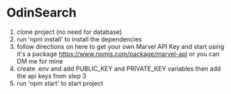 # OdinSearch

1) clone project (no need for database)
2) run 'npm install' to install the dependencies
3) follow directions on here to get your own Marvel API Key and start using it's a package https://www.npmjs.com/package/marvel-api or you can DM me for mine
4) create .env and add PUBLIC_KEY and PRIVATE_KEY variables then add the api keys from step 3
5) run 'npm start' to start project
